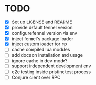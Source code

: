 # TODO

* [X] Set up LICENSE and README
* [X] provide default fennel version
* [X] configure fennel version via env
* [X] inject fennel's package loader
* [X] inject custom loader for rtp
* [ ] cache compiled lua modules
* [ ] add docs on installation and usage
* [ ] ignore cache in dev-mode?
* [ ] support independent development env
* [ ] e2e testing inside pristine test process
* [ ] Conjure client over RPC
